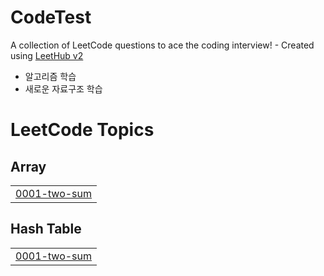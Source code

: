 # CodeTest
A collection of LeetCode questions to ace the coding interview! - Created using [LeetHub v2](https://github.com/arunbhardwaj/LeetHub-2.0)

- 알고리즘 학습
- 새로운 자료구조 학습

<!---LeetCode Topics Start-->
# LeetCode Topics
## Array
|  |
| ------- |
| [0001-two-sum](https://github.com/jin9551/CodeTest/tree/master/0001-two-sum) |
## Hash Table
|  |
| ------- |
| [0001-two-sum](https://github.com/jin9551/CodeTest/tree/master/0001-two-sum) |
<!---LeetCode Topics End-->
